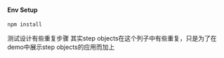 
#### Env Setup

`npm install`


测试设计有些重复步骤
其实step objects在这个列子中有些重复，只是为了在demo中展示step objects的应用而加上
